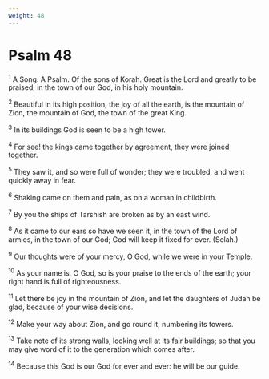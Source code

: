 ```yaml
---
weight: 48
---
```


# Psalm 48

<sup>1</sup> A Song. A Psalm. Of the sons of Korah. Great is the Lord and greatly to be praised, in the town of our God, in his holy mountain. 

<sup>2</sup> Beautiful in its high position, the joy of all the earth, is the mountain of Zion, the mountain of God, the town of the great King. 

<sup>3</sup> In its buildings God is seen to be a high tower. 

<sup>4</sup> For see! the kings came together by agreement, they were joined together. 

<sup>5</sup> They saw it, and so were full of wonder; they were troubled, and went quickly away in fear. 

<sup>6</sup> Shaking came on them and pain, as on a woman in childbirth. 

<sup>7</sup> By you the ships of Tarshish are broken as by an east wind. 

<sup>8</sup> As it came to our ears so have we seen it, in the town of the Lord of armies, in the town of our God; God will keep it fixed for ever. (Selah.) 

<sup>9</sup> Our thoughts were of your mercy, O God, while we were in your Temple. 

<sup>10</sup> As your name is, O God, so is your praise to the ends of the earth; your right hand is full of righteousness. 

<sup>11</sup> Let there be joy in the mountain of Zion, and let the daughters of Judah be glad, because of your wise decisions. 

<sup>12</sup> Make your way about Zion, and go round it, numbering its towers. 

<sup>13</sup> Take note of its strong walls, looking well at its fair buildings; so that you may give word of it to the generation which comes after. 

<sup>14</sup> Because this God is our God for ever and ever: he will be our guide. 


